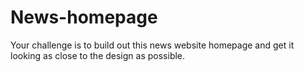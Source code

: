 # News-homepage
Your challenge is to build out this news website homepage and get it looking as close to the design as possible.
